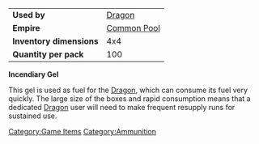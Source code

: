 |                          |                                        |
| ------------------------ | -------------------------------------- |
| **Used by**              | [Dragon](/Dragon "wikilink")           |
| **Empire**               | [Common Pool](/Common_Pool "wikilink") |
| **Inventory dimensions** | 4x4                                    |
| **Quantity per pack**    | 100                                    |

**Incendiary Gel**

This gel is used as fuel for the [Dragon](/Dragon "wikilink"), which can
consume its fuel very quickly. The large size of the boxes and rapid
consumption means that a dedicated [Dragon](/Dragon "wikilink") user will
need to make frequent resupply runs for sustained use.

[Category:Game Items](/Category:Game_Items "wikilink")
[Category:Ammunition](/Category:Ammunition "wikilink")
